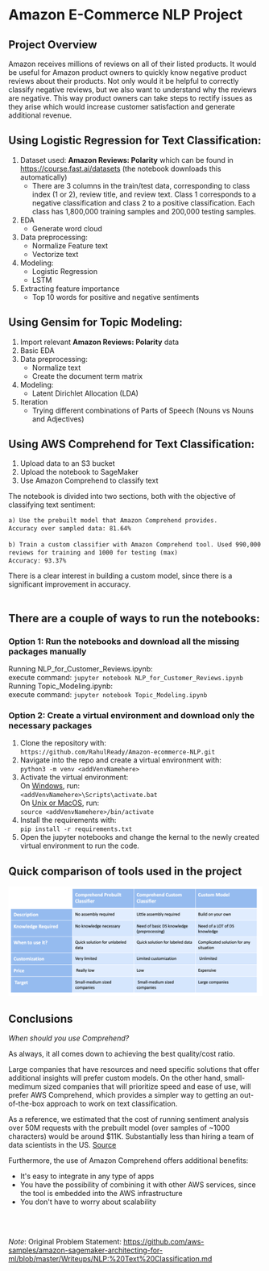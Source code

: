 # Amazon E-Commerce NLP Project

## Project Overview

Amazon receives millions of reviews on all of their listed products. It would be useful for Amazon product owners to quickly know negative product reviews about their products. Not only would it be helpful to correctly classify negative reviews, but we also want to understand why the reviews are negative. This way product owners can take steps to rectify issues as they arise which would increase customer satisfaction and generate additional revenue. 

## Using Logistic Regression for Text Classification:

1) Dataset used: **Amazon Reviews: Polarity** which can be found in https://course.fast.ai/datasets (the notebook downloads this automatically) <br>
    * There are 3 columns in the train/test data, corresponding to class index (1 or 2), review title, and review text. Class 1 corresponds to a negative classification and class 2 to a positive classification. Each class has 1,800,000 training samples and 200,000 testing samples. 
2) EDA
   * Generate word cloud
3) Data preprocessing:  
    * Normalize Feature text
    * Vectorize text   
4) Modeling:
    * Logistic Regression
    * LSTM
5) Extracting feature importance
   * Top 10 words for positive and negative sentiments

## Using Gensim for Topic Modeling:

1) Import relevant **Amazon Reviews: Polarity** data
2) Basic EDA
3) Data preprocessing:  
    * Normalize text
    * Create the document term matrix 
4) Modeling:
    * Latent Dirichlet Allocation (LDA)
5) Iteration
   * Trying different combinations of Parts of Speech (Nouns vs Nouns and Adjectives)

## Using AWS Comprehend for Text Classification:

1) Upload data to an S3 bucket
2) Upload the notebook to SageMaker
3) Use Amazon Comprehend to classify text

The notebook is divided into two sections, both with the objective of classifying text sentiment:

    a) Use the prebuilt model that Amazon Comprehend provides.
    Accuracy over sampled data: 81.64%

    b) Train a custom classifier with Amazon Comprehend tool. Used 990,000 reviews for training and 1000 for testing (max)
    Accuracy: 93.37%

There is a clear interest in building a custom model, since there is a significant improvement in accuracy.
<br><br>

## There are a couple of ways to run the notebooks:
### Option 1: Run the notebooks and download all the missing packages manually
Running NLP_for_Customer_Reviews.ipynb: <br>
execute command: `jupyter notebook NLP_for_Customer_Reviews.ipynb` <br>
Running Topic_Modeling.ipynb: <br>
execute command: `jupyter notebook Topic_Modeling.ipynb` <br>
### Option 2: Create a virtual environment and download only the necessary packages
1) Clone the repository with:<br> `https://github.com/RahulReady/Amazon-ecommerce-NLP.git`
2) Navigate into the repo and create a virtual environment with:<br> `python3 -m venv <addVenvNamehere>`
3) Activate the virtual environment: <br>
On <ins>Windows</ins>, run:<br>
    `<addVenvNamehere>\Scripts\activate.bat`
<br>On <ins>Unix or MacOS</ins>, run: <br>
    `source <addVenvNamehere>/bin/activate`
4) Install the requirements with:<br> `pip install -r requirements.txt`
4) Open the jupyter notebooks and change the kernal to the newly created virtual environment to run the code. <br>

## Quick comparison of tools used in the project

![Tools Comparison](./images/comprehend_comparison.png)

## Conclusions

*When should you use Comprehend?*

As always, it all comes down to achieving the best quality/cost ratio.

Large companies that have resources and need specific solutions that offer additional insights will prefer custom models. On the other hand, small-medimum sized companies that will prioritize speed and ease of use, will prefer AWS Comprehend, which provides a simpler way to getting an out-of-the-box approach to work on text classification.

As a reference, we estimated that the cost of running sentiment analysis over 50M requests with the prebuilt model (over samples of ~1000 characters) would be around $11K. Substantially less than hiring a team of data scientists in the US. [Source](https://aws.amazon.com/comprehend/pricing/)

Furthermore, the use of Amazon Comprehend offers additional benefits:

* It's easy to integrate in any type of apps
* You have the possibility of combining it with other AWS services, since the tool is embedded into the AWS infrastructure
* You don't have to worry about scalability

<br>

<br>

*Note*: Original Problem Statement: https://github.com/aws-samples/amazon-sagemaker-architecting-for-ml/blob/master/Writeups/NLP:%20Text%20Classification.md
